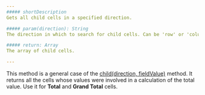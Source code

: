 ```yaml
---
##### shortDescription
Gets all child cells in a specified direction.

##### param(direction): String
The direction in which to search for child cells. Can be 'row' or 'column'.

##### return: Array
The array of child cells.

---
```

This method is a general case of the [child(direction, fieldValue)](/api-reference/10%20UI%20Widgets/dxPivotGrid/5%20Summary%20Cell/child(direction_fieldValue).md '/Documentation/ApiReference/UI_Widgets/dxPivotGrid/Summary_Cell/#childdirection_fieldValue') method. It returns all the cells whose values were involved in a calculation of the total value. Use it for **Total** and **Grand Total** cells.